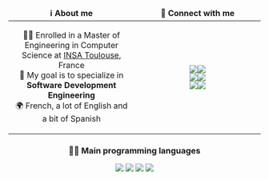<table width="100%">
	<thead align="center">
		<tr>
			<td width="50%">
				<b>ℹ️ About me</b>
			</td>
			<td width="50%">
				<b>💬 Connect with me</b>
			</td>
		</tr>
	</thead>
	<tbody align="center">
		<tr>
			<td>
				<p>
					👨‍🎓 Enrolled in a Master of Engineering in Computer Science at <a href="http://www.insa-toulouse.fr/" target="_blank">INSA Toulouse</a>, France
					<br/>
					🎯 My goal is to specialize in <b>Software Development Engineering</b>
					<br/>
					🌍 French, a lot of English and a bit of Spanish
				</p>
			</td>
			<td>
				<p>
					<a href="https://www.linkedin.com/in/nathan-smaniotto/" target="_blank">
						<img src="https://img.shields.io/badge/linkedin-%230077B5?&style=for-the-badge&logo=linkedin&logoColor=white"/><img src="https://img.shields.io/badge/%2Fin%2F-nsmaniotto-%230077B5?&style=for-the-badge&logoColor=white"/>
					</a>
					<br>
					<a href="mailto:smaniotto.nathan@gmail.com" target="_blank">
						<img src="https://img.shields.io/badge/email-D14836?&style=for-the-badge&logo=gmail&logoColor=white" /><img src="https://img.shields.io/badge/smaniotto.nathan-@gmail.com-D14836?&style=for-the-badge&logoColor=white"/>
					</a>
					<br/>
					<a href="https://www.instagram.com/smaniottonathan/" target="_blank">
						<img src="https://img.shields.io/badge/instagram-%23E4405F.svg?&style=for-the-badge&logo=instagram&logoColor=white" /><img src="https://img.shields.io/badge/@-smaniottonathan-%23E4405F?&style=for-the-badge&logoColor=white"/>
					</a>
				</p>
			</td>
		</tr>
	</tbody>
</table>


<div width="100%" align="center">
	<h3>👨‍💻 Main programming languages</h3>
	<img src="https://img.shields.io/badge/c%20-%2300599C.svg?&style=for-the-badge&logo=c&logoColor=white" />
	<img src="https://img.shields.io/badge/c++%20-%2300599C.svg?&style=for-the-badge&logo=c%2B%2B&logoColor=white" />
	<img src="https://img.shields.io/badge/java-%23ED8B00.svg?&style=for-the-badge&logo=java&logoColor=white" />
	<img src="https://img.shields.io/badge/javascript%20-%23F7DF1E.svg?&style=for-the-badge&logo=javascript&logoColor=black" />
</div>


<!--
## Currently working on
[![ReadMe Card](https://github-readme-stats.vercel.app/api/pin/?username=nsmaniotto&repo=Internet-Visualizer)](https://github.com/nsmaniotto/Internet-Visualizer)
-->